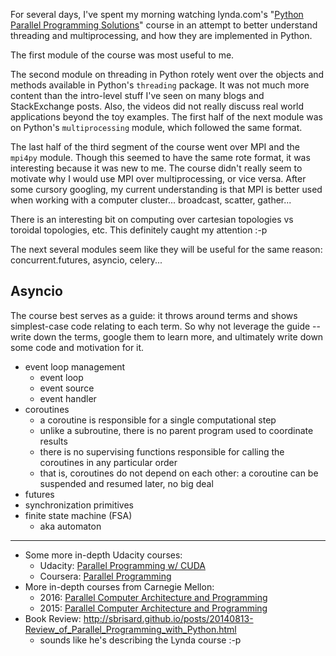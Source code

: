 For several days, I've spent my morning watching lynda.com's 
"[Python Parallel Programming Solutions](https://www.lynda.com/Python-tutorials/Python-Parallel-Programming-Solutions/604237-2.html)" 
course in an attempt to better understand threading and multiprocessing, and how they are implemented in
Python.  

The first module of the course was most useful to me.

The second module on threading in Python rotely went over the objects and methods available in
Python's `threading` package.  It was not much more content than the intro-level stuff I've seen
on many blogs and StackExchange posts.  Also, the videos did not really discuss real world
applications beyond the toy examples.  The first half of the next module was on Python's
`multiprocessing` module, which followed the same format.

The last half of the third segment of the course went over MPI and the `mpi4py` module.  Though
this seemed to have the same rote format, it was interesting because it was new to me.  The course
didn't really seem to motivate why I would use MPI over multiprocessing, or vice versa.  After
some cursory googling, my current understanding is that MPI is better used when working with a
computer cluster... broadcast, scatter, gather...

There is an interesting bit on computing over cartesian topologies vs toroidal topologies, etc. This
definitely caught my attention :-p

The next several modules seem like they will be useful for the same reason: concurrent.futures,
asyncio, celery...


## Asyncio
The course best serves as a guide: it throws around terms and shows simplest-case code relating to
each term.  So why not leverage the guide -- write down the terms, google them to learn more, and
ultimately write down some code and motivation for it.

* event loop management
  - event loop
  - event source
  - event handler
* coroutines
  - a coroutine is responsible for a single computational step
  - unlike a subroutine, there is no parent program used to coordinate results
  - there is no supervising functions responsible for calling the coroutines in any particular order
  - that is, coroutines do not depend on each other: a coroutine can be suspended and resumed later, no big deal
* futures
* synchronization primitives
* finite state machine (FSA)
  - aka automaton

---------------------------------

* Some more in-depth Udacity courses:
  - Udacity: [Parallel Programming w/ CUDA](https://www.udacity.com/course/intro-to-parallel-programming--cs344)
  - Coursera: [Parallel Programming](https://www.coursera.org/learn/parprog1)
* More in-depth courses from Carnegie Mellon: 
  - 2016: [Parallel Computer Architecture and Programming](https://scs.hosted.panopto.com/Panopto/Pages/Sessions/List.aspx#folderID=%22a5862643-2416-49ef-b46b-13465d1b6df0%22)
  - 2015: [Parallel Computer Architecture and Programming](https://scs.hosted.panopto.com/Panopto/Pages/Sessions/List.aspx#folderID=%22f62c2297-de88-4e63-aff2-06641fa25e98%22)
* Book Review: http://sbrisard.github.io/posts/20140813-Review_of_Parallel_Programming_with_Python.html
  - sounds like he's describing the Lynda course :-p

